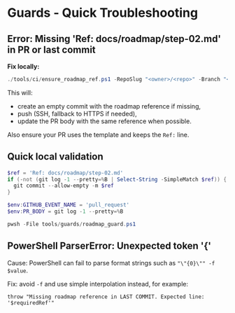 # Guards - Quick Troubleshooting

## Error: Missing 'Ref: docs/roadmap/step-02.md' in PR or last commit

**Fix locally:**

```powershell
./tools/ci/ensure_roadmap_ref.ps1 -RepoSlug "<owner>/<repo>" -Branch "<your-branch>"
```

This will:
- create an empty commit with the roadmap reference if missing,
- push (SSH, fallback to HTTPS if needed),
- update the PR body with the same reference when possible.

Also ensure your PR uses the template and keeps the `Ref:` line.

## Quick local validation

```powershell
$ref = 'Ref: docs/roadmap/step-02.md'
if (-not (git log -1 --pretty=%B | Select-String -SimpleMatch $ref)) {
  git commit --allow-empty -m $ref
}

$env:GITHUB_EVENT_NAME = 'pull_request'
$env:PR_BODY = git log -1 --pretty=%B

pwsh -File tools/guards/roadmap_guard.ps1
```

## PowerShell ParserError: Unexpected token '{'

Cause: PowerShell can fail to parse format strings such as `"\"{0}\"" -f $value`.

Fix: avoid `-f` and use simple interpolation instead, for example:

```
throw "Missing roadmap reference in LAST COMMIT. Expected line: '$requiredRef'"
```
